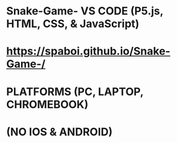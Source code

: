 # Snake-Game- VS CODE (P5.js, HTML, CSS, & JavaScript)
# https://spaboi.github.io/Snake-Game-/
# PLATFORMS (PC, LAPTOP, CHROMEBOOK)
# (NO IOS & ANDROID)
